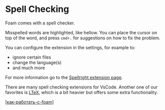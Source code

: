 # Spell Checking

Foam comes with a spell checker.

Misspelled words are highlighted, like hellow.
You can place the cursor on top of the word, and press `cmd+.` for suggestions on how to fix the problem.

You can configure the extension in the settings, for example to:

- ignore certain files
- change the language(s)
- and much more

For more information go to the [Spellright extension page](https://marketplace.visualstudio.com/items?itemName=ban.spellright).

There are many spell checking extensions for VsCode.
Another one of our favorites is [LTeX](https://marketplace.visualstudio.com/items?itemName=valentjn.vscode-ltex&ssr=false#overview), which is a bit heavier but offers some extra functionality.

[[как-работать-с-foam]]

[//begin]: # "Autogenerated link references for markdown compatibility"
[как-работать-с-foam]: ../../notes/как-работать-с-foam "Как работать с foam"
[//end]: # "Autogenerated link references"